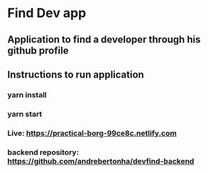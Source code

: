 # Find Dev app
## Application to find a developer through his github profile

## Instructions to run application

### yarn install
### yarn start

### Live: https://practical-borg-99ce8c.netlify.com
### backend repository: https://github.com/andrebertonha/devfind-backend